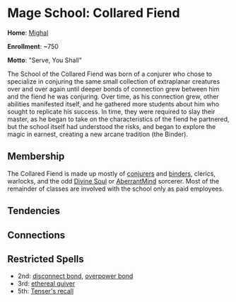 # Mage School: Collared Fiend
**Home**: [Mighal](../../Cities/Mighal.md)

**Enrollment**: ~750

**Motto**: "Serve, You Shall"

The School of the Collared Fiend was born of a conjurer who chose to specialize in conjuring the same small collection of extraplanar creatures over and over again until deeper bonds of connection grew between him and the fiend he was conjuring. Over time, as his connection grew, other abilities manifested itself, and he gathered more students about him who sought to replicate his success. In time, they were required to slay their master, as he began to take on the characteristics of the fiend he partnered, but the school itself had understood the risks, and began to explore the magic in earnest, creating a new arcane tradition (the Binder).

## Membership
The Collared Fiend is made up mostly of [conjurers](../../Classes/Wizard/Conjuration.md) and [binders](../../Classes/Wizard/Binder.md), clerics, warlocks, and the odd [Divine Soul](../../Classes/Sorcerer/DivineSoul.md) or [AberrantMind](../../Classes/Sorcerer/AberrantMind.md) sorcerer. Most of the remainder of classes are involved with the school only as paid employees.

## Tendencies

## Connections

## Restricted Spells

* 2nd: [disconnect bond](../../Magic/Spells/disconnect-bond.md), [overpower bond](../../Magic/Spells/overpower-bond.md)
* 3rd: [ethereal quiver](../../Magic/Spells/ethereal-quiver.md)
* 5th: [Tenser's recall](../../Magic/Spells/tensers-recall.md)
